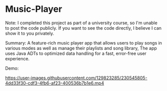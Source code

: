 # Music-Player

Note: I completed this project as part of a university course, so I'm unable to post the code publicly. If you want to see the code directly, I believe I can show it to you privately.

Summary: A feature-rich music player app that allows users to play songs in various modes as well as manage their playlists and song library, The app uses Java ADTs to optimized data handling for a fast, error-free user experience.


Demo:


https://user-images.githubusercontent.com/129823285/230545805-4dd33f30-cdf3-4fb6-af23-400536b7b1e6.mp4
